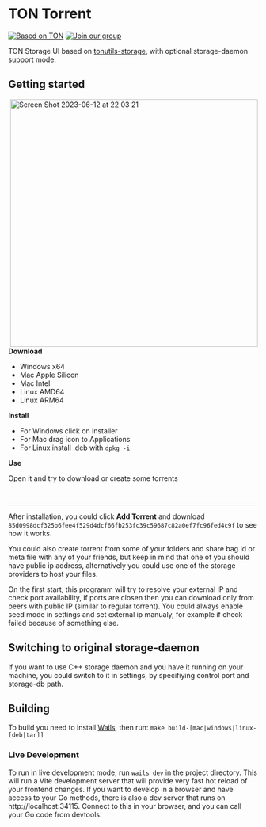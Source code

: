 # TON Torrent
[![Based on TON][ton-svg]][ton] [![Join our group][join-svg]][tg]

TON Storage UI based on [tonutils-storage](https://github.com/xssnick/tonutils-storage), with optional storage-daemon support mode.

## Getting started

<img align="right"  width="500" alt="Screen Shot 2023-06-12 at 22 03 21" src="https://github.com/xssnick/TON-Torrent/assets/9332353/627b6327-910e-4b27-b1fa-9fcf2fc9bf32">

**Download**
* Windows x64
* Mac Apple Silicon
* Mac Intel
* Linux AMD64
* Linux ARM64

**Install**
* For Windows click on installer
* For Mac drag icon to Applications
* For Linux install .deb with `dpkg -i`

**Use**

Open it and try to download or create some torrents

<br>

------
After installation, you could click **Add Torrent** and download `85d0998dcf325b6fee4f529d4dcf66fb253fc39c59687c82a0ef7fc96fed4c9f` to see how it works.

You could also create torrent from some of your folders and share bag id or meta file with any of your friends, but keep in mind that one of you should have public ip address, alternatively you could use one of the storage providers to host your files.

On the first start, this programm will try to resolve your external IP and check port availability, if ports are closen then you can download only from peers with public IP (similar to regular torrent).
You could always enable seed mode in settings and set external ip manualy, for example if check failed because of something else. 

## Switching to original storage-daemon

If you want to use C++ storage daemon and you have it running on your machine, you could switch to it in settings, by specifiying control port and storage-db path.

## Building

To build you need to install [Wails](https://wails.io/), then run:
`make build-[mac|windows|linux-[deb|tar]]`

### Live Development

To run in live development mode, run `wails dev` in the project directory. This will run a Vite development
server that will provide very fast hot reload of your frontend changes. If you want to develop in a browser
and have access to your Go methods, there is also a dev server that runs on http://localhost:34115. Connect
to this in your browser, and you can call your Go code from devtools.

<!-- Badges -->
[ton-svg]: https://img.shields.io/badge/Based%20on-TON-blue
[join-svg]: https://img.shields.io/badge/Join%20-Telegram-blue
[ton]: https://ton.org
[tg]: https://t.me/tonrh
